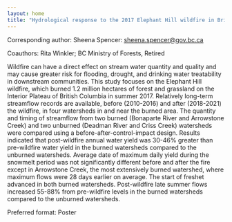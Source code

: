 ```yaml
---
layout: home
title: "Hydrological response to the 2017 Elephant Hill wildfire in British Columbia"
---
```



Corresponding author: Sheena Spencer: sheena.spencer@gov.bc.ca

Coauthors: Rita Winkler; BC Ministry of Forests, Retired 

Wildfire can have a direct effect on stream water quantity and quality and may cause greater risk for flooding, drought, and drinking water treatability in downstream communities. This study focuses on the Elephant Hill wildfire, which burned 1.2 million hectares of forest and grassland on the Interior Plateau of British Columbia in summer 2017. Relatively long-term streamflow records are available, before (2010-2016) and after (2018-2021) the wildfire, in four watersheds in and near the burned area. The quantity and timing of streamflow from two burned (Bonaparte River and Arrowstone Creek) and two unburned (Deadman River and Criss Creek) watersheds were compared using a before-after-control-impact design. Results indicated that post-wildfire annual water yield was 30-46% greater than pre-wildfire water yield in the burned watersheds compared to the unburned watersheds. Average date of maximum daily yield during the snowmelt period was not significantly different before and after the fire except in Arrowstone Creek, the most extensively burned watershed, where maximum flows were 28 days earlier on average. The start of freshet advanced in both burned watersheds. Post-wildfire late summer flows increased 55-88% from pre-wildfire levels in the burned watersheds compared to the unburned watersheds.

Preferred format: Poster
